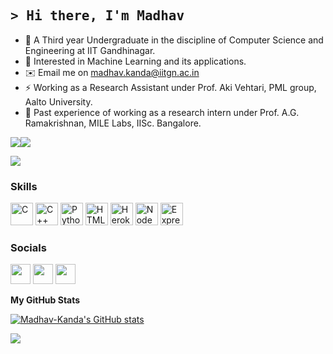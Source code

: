 ## <samp>&gt; Hi there, I'm Madhav

- 🚀 A Third year Undergraduate in the discipline of Computer Science and Engineering at IIT Gandhinagar.
- 👀 Interested in Machine Learning and its applications.
- ✉️ Email me on madhav.kanda@iitgn.ac.in
- ⚡️ Working as a Research Assistant under Prof. Aki Vehtari, PML group, Aalto University.
- 🌱 Past experience of working as a research intern under Prof. A.G. Ramakrishnan, MILE Labs, IISc. Bangalore.

<a href="https://www.twitter.com/madhav_kanda_" target="_blank" rel="noreferrer"><img
src="https://img.shields.io/twitter/follow/madhav_kanda_?logo=twitter&style=for-the-badge&color=0891b2&labelColor=000000"
/></a><a href="https://www.github.com/Madhav-Kanda" target="_blank" rel="noreferrer"><img
src="https://img.shields.io/github/followers/Madhav-Kanda?logo=github&style=for-the-badge&color=0891b2&labelColor=000000" /></a>

![](https://komarev.com/ghpvc/?username=Madhav-Kanda)

### Skills

<p align="left">
<a href="https://docs.microsoft.com/en-us/cpp/?view=msvc-170" target="_blank" rel="noreferrer"><img src="https://raw.githubusercontent.com/danielcranney/readme-generator/main/public/icons/skills/c-colored.svg" width="36" height="36" alt="C" /></a>
<a href="https://docs.microsoft.com/en-us/cpp/?view=msvc-170" target="_blank" rel="noreferrer"><img src="https://raw.githubusercontent.com/danielcranney/readme-generator/main/public/icons/skills/cplusplus-colored.svg" width="36" height="36" alt="C++" /></a>
<a href="https://www.python.org/" target="_blank" rel="noreferrer"><img src="https://raw.githubusercontent.com/danielcranney/readme-generator/main/public/icons/skills/python-colored.svg" width="36" height="36" alt="Python" /></a>
<a href="https://developer.mozilla.org/en-US/docs/Glossary/HTML5" target="_blank" rel="noreferrer"><img src="https://raw.githubusercontent.com/danielcranney/readme-generator/main/public/icons/skills/html5-colored.svg" width="36" height="36" alt="HTML5" /></a>
<a href="https://www.heroku.com/" target="_blank" rel="noreferrer"><img src="https://raw.githubusercontent.com/danielcranney/readme-generator/main/public/icons/skills/heroku-colored.svg" width="36" height="36" alt="Heroku" /></a>
<a href="https://nodejs.org/en/" target="_blank" rel="noreferrer"><img src="https://raw.githubusercontent.com/danielcranney/readme-generator/main/public/icons/skills/nodejs-colored.svg" width="36" height="36" alt="NodeJS" /></a>
<a href="https://expressjs.com/" target="_blank" rel="noreferrer"><img src="https://raw.githubusercontent.com/danielcranney/readme-generator/main/public/icons/skills/express-colored.svg" width="36" height="36" alt="Express" /></a>
</p>


### Socials

<p align="left"> <a href="https://www.github.com/Madhav-Kanda" target="_blank" rel="noreferrer"><img src="https://raw.githubusercontent.com/danielcranney/readme-generator/main/public/icons/socials/github.svg" width="32" height="32" /></a> <a href="https://www.linkedin.com/in/madhav-kanda/" target="_blank" rel="noreferrer"><img src="https://raw.githubusercontent.com/danielcranney/readme-generator/main/public/icons/socials/linkedin.svg" width="32" height="32" /></a> <a href="https://www.twitter.com/madhav_kanda_" target="_blank" rel="noreferrer"><img src="https://raw.githubusercontent.com/danielcranney/readme-generator/main/public/icons/socials/twitter.svg" width="32" height="32" /></a></p>

<b>My GitHub Stats</b>

<a href="http://www.github.com/Madhav-Kanda"><img src="https://github-readme-stats.vercel.app/api?username=Madhav-Kanda&show_icons=true&hide=&count_private=true&title_color=0891b2&text_color=ffffff&icon_color=0891b2&bg_color=000000&hide_border=true&show_icons=true" alt="Madhav-Kanda's GitHub stats" /></a>

<a href="http://www.github.com/Madhav-Kanda"><img src="https://github-readme-streak-stats.herokuapp.com/?user=Madhav-Kanda&stroke=ffffff&background=000000&ring=0891b2&fire=0891b2&currStreakNum=ffffff&currStreakLabel=0891b2&sideNums=ffffff&sideLabels=ffffff&dates=ffffff&hide_border=true" /></a>
